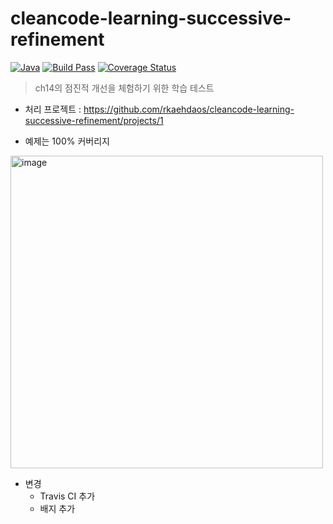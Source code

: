 # cleancode-learning-successive-refinement

[![Java](https://img.shields.io/badge/Java-007396?style=flat-square&logo=Java&logoColor=white)](https://www.oracle.com/java)
[![Build Pass](https://img.shields.io/travis/com/rkaehdaos/cleancode-learning-successive-refinement/master)](https://github.com/rkaehdaos/cleancode-learning-successive-refinement)
[![Coverage Status](https://coveralls.io/repos/github/rkaehdaos/cleancode-learning-successive-refinement/badge.svg?branch=cleancode-learning-successive-refinement-%2317)](https://coveralls.io/github/rkaehdaos/cleancode-learning-successive-refinement?branch=cleancode-learning-successive-refinement-%2317)
>ch14의 점진적 개선을 체험하기 위한 학습 테스트

 
- 처리 프로젝트 : https://github.com/rkaehdaos/cleancode-learning-successive-refinement/projects/1

- 예제는 100% 커버리지 
<img width="500" alt="image" src="https://user-images.githubusercontent.com/13996827/148191122-7a9b13ed-3858-4f66-b768-459b274eb83b.png">

- 변경
  - Travis CI 추가
  - 배지 추가